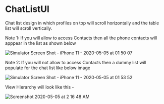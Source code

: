 # ChatListUI
Chat list design in which profiles on top will scroll horizontally and the table list will scroll vertically.

Note 1: If you will allow to access Contacts then all the phone contacts will apppear in the list as shown below

![Simulator Screen Shot - iPhone 11 - 2020-05-05 at 01 50 07](https://user-images.githubusercontent.com/16478904/81011490-b65baa80-8e75-11ea-9a2a-e2f4da6476cf.png)

Note 2: If you will not allow to access Contacts then a dummy list will populate for the chat list like below image

![Simulator Screen Shot - iPhone 11 - 2020-05-05 at 01 53 52](https://user-images.githubusercontent.com/16478904/81011485-b22f8d00-8e75-11ea-84c0-a21d3afd1aab.png)


View Hierarchy will look like this - 

![Screenshot 2020-05-05 at 2 16 48 AM](https://user-images.githubusercontent.com/16478904/81012034-8365e680-8e76-11ea-9505-b6203e33b3da.png)
